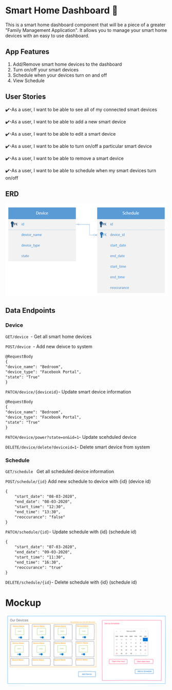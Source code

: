 # Smart Home Dashboard :iphone:

This is a smart home dashboard component that will be a piece of a greater "Family Management Application". It allows you to manage your smart home devices with an easy to use dashboard.


## App Features
1) Add/Remove smart home devices to the dashboard
2) Turn on/off your smart devices
3) Schedule when your devices turn on and off
4) View Schedule

## User Stories
:heavy_check_mark:-As a user, I want to be able to see all of my connected smart devices

:heavy_check_mark:-As a user, I want to be able to add a new smart device

:heavy_check_mark:-As a user, I want to be able to edit a smart device

:heavy_check_mark:-As a user, I want to be able to turn on/off a particular smart device

:heavy_check_mark:-As a user, I want to be able to remove a smart device

:heavy_check_mark:-As a user, I want to be able to schedule when my smart devices turn on/off

## ERD

![Image of Erd](https://github.com/nickorfitelli/Smart-Home-Dashboard-Container/blob/master/erd.png)


## Data Endpoints

### Device

`GET/device `- Get all smart home devices

`POST/device `- Add new deivce to system 

```
@RequestBody
{
"device_name": "Bedroom",
"device_type": "Facebook Portal",
"state": "True"
}
```

`PATCH/device/{deviceid}`- Update smart device information

```
@RequestBody
{
"device_name": "Bedroom",
"device_type": "Facebook Portal",
"state": "True"
}
```

`PATCH/device/power?state=on&id=1`- Update scehduled device

`DELETE/device/delete?deviceid=1`- Delete smart device from system

### Schedule

`GET/schedule ` Get all scheduled device information

`POST/schedule/{id}` Add new schedule to device with {id} (device id)

```
{
    "start_date": "08-03-2020",
    "end_date": "08-03-2020",
    "start_time": "12:30",
    "end_time": "13:30",
    "reoccurance": "false"
}
```

`PATCH/schedule/{id}`- Update schedule with {id} (schedule id)

```
{
    "start_date": "07-03-2020",
    "end_date": "09-03-2020",
    "start_time": "11:30",
    "end_time": "16:30",
    "reoccurance": "true"
}
```

`DELETE/schedule/{id}`- Delete schedule with {id} (schedule id)

# Mockup


![Image of Proto](https://github.com/nickorfitelli/Smart-Home-Dashboard-Container/blob/master/proto.png)

